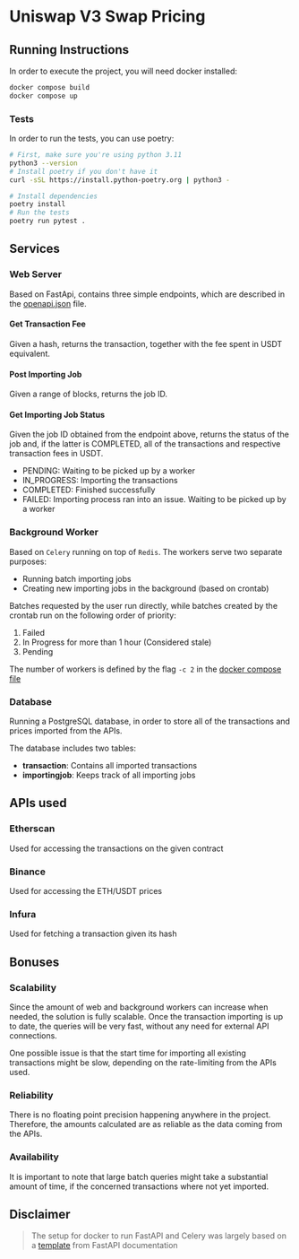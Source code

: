 # Uniswap V3 Swap Pricing

## Running Instructions

In order to execute the project, you will need docker installed:

```bash
docker compose build
docker compose up
```

### Tests

In order to run the tests, you can use poetry:

```bash
# First, make sure you're using python 3.11
python3 --version
# Install poetry if you don't have it
curl -sSL https://install.python-poetry.org | python3 -

# Install dependencies
poetry install
# Run the tests
poetry run pytest .
```

## Services

### Web Server

Based on FastApi, contains three simple endpoints, which are described in the [openapi.json](openapi.json) file.

#### Get Transaction Fee

Given a hash, returns the transaction, together with the fee spent in USDT equivalent.

#### Post Importing Job

Given a range of blocks, returns the job ID.

#### Get Importing Job Status

Given the job ID obtained from the endpoint above, returns the status of the job and, if the latter is COMPLETED, all of the transactions and respective transaction fees in USDT.

- PENDING: Waiting to be picked up by a worker
- IN_PROGRESS: Importing the transactions
- COMPLETED: Finished successfully
- FAILED: Importing process ran into an issue. Waiting to be picked up by a worker

### Background Worker

Based on `Celery` running on top of `Redis`. The workers serve two separate purposes:

- Running batch importing jobs
- Creating new importing jobs in the background (based on crontab)

Batches requested by the user run directly, while batches created by the crontab run on the following order of priority:

1.  Failed
2.  In Progress for more than 1 hour (Considered stale)
3.  Pending

The number of workers is defined by the flag `-c 2` in the [docker compose file](docker-compose.yml)

### Database

Running a PostgreSQL database, in order to store all of the transactions and prices imported from the APIs.

The database includes two tables:

- **transaction**: Contains all imported transactions
- **importingjob**: Keeps track of all importing jobs

## APIs used

### Etherscan

Used for accessing the transactions on the given contract

### Binance

Used for accessing the ETH/USDT prices

### Infura

Used for fetching a transaction given its hash

## Bonuses

### Scalability

Since the amount of web and background workers can increase when needed, the solution is fully scalable. Once the transaction importing is up to date, the queries will be very fast, without any need for external API connections.

One possible issue is that the start time for importing all existing transactions might be slow, depending on the rate-limiting from the APIs used.

### Reliability

There is no floating point precision happening anywhere in the project. Therefore, the amounts calculated are as reliable as the data coming from the APIs.

### Availability

It is important to note that large batch queries might take a substantial amount of time, if the concerned transactions where not yet imported.

## Disclaimer

> The setup for docker to run FastAPI and Celery was largely based on a [template](https://github.com/tiangolo/full-stack-fastapi-postgresql)
> from FastAPI documentation
